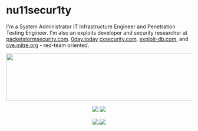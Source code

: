 # nu11secur1ty

I'm a System Administrator IT Infrastructure Engineer and Penetration Testing Engineer. I'm also an exploits developer and security researcher at 
[packetstormsecurity.com](https://packetstormsecurity.com/search/?q=nu11secur1ty&s=files).
[0day.today](https://0day.today/author/40474)
[cxsecurity.com](https://cxsecurity.com/author/nu11secur1ty/1/).
[exploit-db.com](https://www.exploit-db.com/?author=10359), and
[cve.mitre.org](https://github.com/nu11secur1ty/CVE-mitre) - red-team oriented.

<p align="center">
<a href="https://www.nu11secur1ty.com/"><img src="https://github.com/nu11secur1ty/nu11secur1ty/blob/master/logo/logo300.png" width="519" height="129"/></a>
</p>

<!--Plugin website + followers-->
<p align="center">
        <a href="https://www.nu11secur1ty.com/"><img src="https://img.shields.io/website?style=for-the-badge&url=https%3A%2F%2Fwww.nu11secur1ty.com%2F"></a>
    <a href="https://github.com/nu11secur1ty"><img src="https://img.shields.io/github/followers/nu11secur1ty?style=for-the-badge&logo=github&logoColor=ffffff&labelColor=1a1a1a&color=802000"></a>
</p>
<!--Plugin website + followers-->

<!--Usage-->
<p align="center">
<a href="https://github.com/nu11secur1ty">
  <img align="center" src="https://github-readme-stats.vercel.app/api?username=vicsantus&show_icons=true&theme=dark&include_all_commits=true&count_private=true" />
</a>
<!--Usage-->
       
<!--Languages-->
<a href="https://github.com/nu11secur1ty">
  <img align="center" src="https://github-readme-stats.vercel.app/api/top-langs/?username=vicsantus&layout=compact&count_private=true&langs_count=7&theme=dark"/>
</a>
<!--Languages-->

